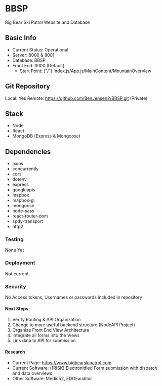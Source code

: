 # BBSP
Big Bear Ski Patrol Website and Database

## Basic Info
- Current Status: Operational
- Server: 8000 & 8001
- Database: BBSP
- Front End: 3000 (Default)
  - Start Point: ("/") Index.js/App.js/MainContent/MountainOverview

## Git Repository
Local: Yes
Remote: https://github.com/BenJensen2/BBSP.git (Private)

## Stack
- Node
- React
- MongoDB (Express & Mongoose)

## Dependencies
- axios
- concurrently
- cors
- dotenv
- express
- googleapis
- mapbox
- mapbox-gl
- mongoose
- node-sass
- react-router-dom
- spdy-transport
- http2

### Testing
None Yet

### Deployment
Not current

### Security
No Access tokens, Usernames or passwords included in repository

#### Next Steps:
1. Verify Routing & API Organization
2. Change to more useful backend structure (NodeAPI Project)
2. Organize Front End View Architecture
3. Integrate all forms into the Views
4. Link data to API for submission

#### Research
- Current Page: https://www.bigbearskipatrol.com
- Current Software: (1RISK) Electronitfied Form submission with dispatch and data overviews
- Other Software: Medic52, EDGEauditor







